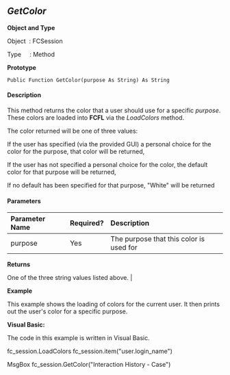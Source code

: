 _GetColor_
----------

**Object and Type**

Object  : FCSession

Type     : Method

**Prototype**

```
Public Function GetColor(purpose As String) As String
```

#### Description

This method returns the color that a user should use for a specific _purpose_. These colors are loaded into **FCFL** via the _LoadColors_ method.

The color returned will be one of three values:

 If the user has specified (via the provided GUI) a personal choice for the color for the purpose, that color will be returned,

 If the user has not specified a personal choice for the color, the default color for that purpose will be returned,

 If no default has been specified for that purpose, "White" will be returned

#### Parameters

| Parameter Name | Required? | Description |
|:--- |:--- |:--- |
| purpose | Yes | The purpose that this color is used for |

**Returns**

One of the three string values listed above. |

**Example**

This example shows the loading of colors for the current user. It then prints out the user's color for a specific purpose.

**Visual Basic:**

The code in this example is written in Visual Basic.

fc_session.LoadColors fc_session.item("user.login_name")

MsgBox fc_session.GetColor("Interaction History - Case")